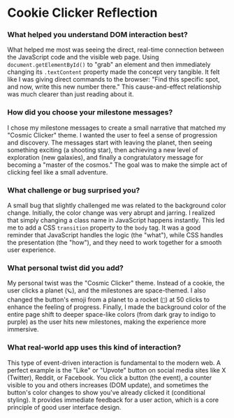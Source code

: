 # Cookie Clicker Reflection

### What helped you understand DOM interaction best?

What helped me most was seeing the direct, real-time connection between the JavaScript code and the visible web page. Using `document.getElementById()` to "grab" an element and then immediately changing its `.textContent` property made the concept very tangible. It felt like I was giving direct commands to the browser: "Find this specific spot, and now, write this new number there." This cause-and-effect relationship was much clearer than just reading about it.

### How did you choose your milestone messages?

I chose my milestone messages to create a small narrative that matched my "Cosmic Clicker" theme. I wanted the user to feel a sense of progression and discovery. The messages start with leaving the planet, then seeing something exciting (a shooting star), then achieving a new level of exploration (new galaxies), and finally a congratulatory message for becoming a "master of the cosmos." The goal was to make the simple act of clicking feel like a small adventure.

### What challenge or bug surprised you?

A small bug that slightly challenged me was related to the background color change. Initially, the color change was very abrupt and jarring. I realized that simply changing a class name in JavaScript happens instantly. This led me to add a CSS `transition` property to the `body` tag. It was a good reminder that JavaScript handles the logic (the "what"), while CSS handles the presentation (the "how"), and they need to work together for a smooth user experience.

### What personal twist did you add?

My personal twist was the "Cosmic Clicker" theme. Instead of a cookie, the user clicks a planet (`🪐`), and the milestones are space-themed. I also changed the button's emoji from a planet to a rocket (`🚀`) at 50 clicks to enhance the feeling of progress. Finally, I made the background color of the entire page shift to deeper space-like colors (from dark gray to indigo to purple) as the user hits new milestones, making the experience more immersive.

### What real-world app uses this kind of interaction?

This type of event-driven interaction is fundamental to the modern web. A perfect example is the "Like" or "Upvote" button on social media sites like X (Twitter), Reddit, or Facebook. You click a button (the event), a counter visible to you and others increases (DOM update), and sometimes the button's color changes to show you've already clicked it (conditional styling). It provides immediate feedback for a user action, which is a core principle of good user interface design.

